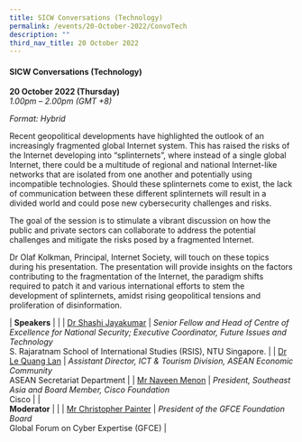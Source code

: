 ```yaml
---
title: SICW Conversations (Technology)
permalink: /events/20-October-2022/ConvoTech
description: ""
third_nav_title: 20 October 2022
---
```

#### **SICW Conversations (Technology)**

**20 October 2022 (Thursday)**  
*1.00pm – 2.00pm (GMT +8)*

*Format: Hybrid*

Recent geopolitical developments have highlighted the outlook of an increasingly fragmented global Internet system. This has raised the risks of the Internet developing into “splinternets”, where instead of a single global Internet, there could be a multitude of regional and national Internet-like networks that are isolated from one another and potentially using incompatible technologies. Should these splinternets come to exist, the lack of communication between these different splinternets will result in a divided world and could pose new cybersecurity challenges and risks. 

The goal of the session is to stimulate a vibrant discussion on how the public and private sectors can collaborate to address the potential challenges and mitigate the risks posed by a fragmented Internet. 
 
Dr Olaf Kolkman, Principal, Internet Society, will touch on these topics during his presentation. The presentation will provide insights on the factors contributing to the fragmentation of the Internet, the paradigm shifts required to patch it and various international efforts to stem the development of splinternets, amidst rising geopolitical tensions and proliferation of disinformation. 

| **Speakers**               |                                                                                                                                   |
| [Dr Shashi Jayakumar](/speaker-s-jayakumar)    | *Senior Fellow and Head of Centre of Excellence for National Security; Executive Coordinator, Future Issues and Technology*<br>S. Rajaratnam School of International Studies (RSIS), NTU Singapore.  |
| [Dr Le Quang Lan](/speaker-le-quang-lan)        | *Assistant   Director, ICT  & Tourism Division,   ASEAN Economic Community*<br>ASEAN Secretariat Department                                              |
| [Mr Naveen Menon](/speaker-naveen-menon)        | *President,   Southeast Asia and Board Member, Cisco Foundation*<br>Cisco                                                                    |
| <br> **Moderator**              |                                                                                                                                   |
| [Mr Christopher Painter](/moderator-christopher-painter) | *President of the GFCE Foundation Board*<br>Global Forum on Cyber Expertise (GFCE)                                                                                                                         |